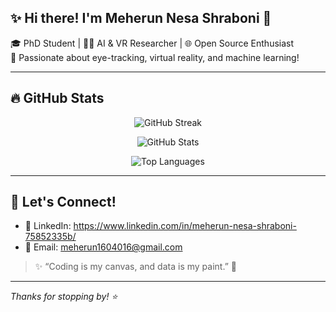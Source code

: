<!--
<p align="center">
  <img src="https://github-readme-streak-stats.herokuapp.com/?user=YOUR_USERNAME&theme=dark&date_format=M%20j%5B%2C%20Y%5D" alt="GitHub Streak"/>
</p>

<div align="center">


![GitHub Stats](https://github-readme-stats.vercel.app/api?username=1604016-Meherun&theme=transparent&hide_border=false&include_all_commits=false&count_private=true&color=blue)

![Top Languages](https://github-readme-stats.vercel.app/api/top-langs/?username=1604016-Meherun&theme=transparent&hide_border=false&include_all_commits=false&count_private=true&layout=compact&hide=jupyter%20notebook)

</div>


**1604016-Meherun/1604016-Meherun** is a ✨ _special_ ✨ repository because its `README.md` (this file) appears on your GitHub profile.

Here are some ideas to get you started:

- 🔭 I’m currently working on ...
- 🌱 I’m currently learning ...
- 👯 I’m looking to collaborate on ...
- 🤔 I’m looking for help with ...
- 💬 Ask me about ...
- 📫 How to reach me: ...
- 😄 Pronouns: ...
- ⚡ Fun fact: ...
-->
## ✨ Hi there! I'm Meherun Nesa Shraboni 💖

🎓 PhD Student | 👩‍💻 AI & VR Researcher | 🌐 Open Source Enthusiast  
🎯 Passionate about eye-tracking, virtual reality, and machine learning!

---

## 🔥 GitHub Stats


<p align="center">
  <img src="https://github-readme-streak-stats.herokuapp.com/?user=1604016-Meherun&theme=rose_pine&date_format=M%20j%5B%2C%20Y%5D&hide_border=false" alt="GitHub Streak"/>
</p>
<div align="center">


![GitHub Stats](https://github-readme-stats.vercel.app/api?username=1604016-Meherun&theme=transparent&hide_border=false&include_all_commits=false&count_private=true&color=blue)

![Top Languages](https://github-readme-stats.vercel.app/api/top-langs/?username=1604016-Meherun&theme=transparent&hide_border=false&include_all_commits=false&count_private=true&layout=compact&hide=jupyter%20notebook)

</div>


---

## 🌸 Let's Connect!

- 💼 LinkedIn: https://www.linkedin.com/in/meherun-nesa-shraboni-75852335b/
- 💌 Email: meherun1604016@gmail.com  

> ✨ “Coding is my canvas, and data is my paint.” 🎨

---

_Thanks for stopping by! ⭐_

